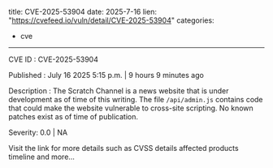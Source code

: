  
title: CVE-2025-53904
date: 2025-7-16
lien: "https://cvefeed.io/vuln/detail/CVE-2025-53904"
categories:
  - cve
---

CVE ID : CVE-2025-53904

Published :  July 16
2025
5:15 p.m. | 9 hours
9 minutes ago

Description : The Scratch Channel is a news website that is under development as of time of this writing. The file `/api/admin.js` contains code that could make the website vulnerable to cross-site scripting. No known patches exist as of time of publication.

Severity: 0.0 | NA

Visit the link for more details
such as CVSS details
affected products
timeline
and more...
